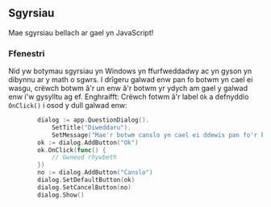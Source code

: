 ## Sgyrsiau

Mae sgyrsiau bellach ar gael yn JavaScript!

### Ffenestri

Nid yw botymau sgyrsiau yn Windows yn ffurfweddadwy ac yn gyson yn dibynnu ar y
math o sgwrs. I drîgeru galwad enw pan fo botwm yn cael ei wasgu, crëwch botwm
â'r un enw â'r botwm yr ydych am gael y galwad enw i'w gysylltu ag ef.
Enghraifft: Crëwch fotwm â'r label `Ok` a defnyddio `OnClick()` i osod y dull
galwad enw:

```go
        dialog := app.QuestionDialog().
			SetTitle("Diweddaru").
			SetMessage("Mae'r botwm canslo yn cael ei ddewis pan fo'r bys dianc yn cael ei wasgu")
		ok := dialog.AddButton("Ok")
		ok.OnClick(func() {
			// Gwneud rhywbeth
		})
		no := dialog.AddButton("Canslo")
		dialog.SetDefaultButton(ok)
		dialog.SetCancelButton(no)
		dialog.Show()
```
